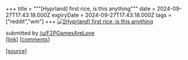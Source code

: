 +++
title = """[Hyprland] first rice, is this anything"""
date = 2024-09-27T17:43:18.000Z
expiryDate = 2024-09-27T17:43:18.000Z
tags = ["reddit","wm"]
+++
[![[Hyprland] first rice, is this anything](https://b.thumbs.redditmedia.com/PoLQNuWcilxTNTxK3E31IBTh3QbNzs5kYW_wYNXQBlo.jpg "[Hyprland] first rice, is this anything")](https://www.reddit.com/r/unixporn/comments/1fqtjj1/hyprland_first_rice_is_this_anything/)

submitted by [/u/F2PGamesAreLove](https://www.reddit.com/user/F2PGamesAreLove)  
[\[link\]](https://www.reddit.com/gallery/1fqtjj1) [\[comments\]](https://www.reddit.com/r/unixporn/comments/1fqtjj1/hyprland_first_rice_is_this_anything/)

[[source]](https://www.reddit.com/r/unixporn/comments/1fqtjj1/hyprland_first_rice_is_this_anything/)
